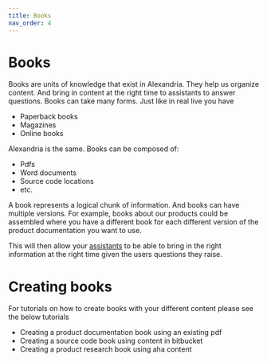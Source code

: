 ```yaml
---
title: Books
nav_order: 4
---
```


# Books

Books are units of knowledge that exist in Alexandria. They help us organize content. And bring in content at the right time to assistants to answer questions. Books can take many forms. Just like in real live you have

* Paperback books
* Magazines
* Online books

Alexandria is the same. Books can be composed of:

* Pdfs
* Word documents
* Source code locations
* etc.

A book represents a logical chunk of information. And books can have multiple versions. For example, books about our products could be assembled where you have a different book for each different version of the product documentation you want to use. 

This will then allow your [assistants](/alexandria.github.io/assistants/intro) to be able to bring in the right information at the right time  given the users questions they raise. 

# Creating books

For tutorials on how to create books with your different content please see the below tutorials

* Creating a product documentation book using an existing pdf
* Creating a source code book using content in bitbucket
* Creating a product research book using aha content

